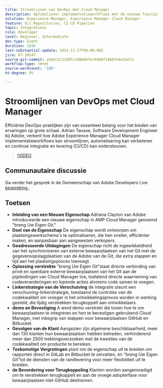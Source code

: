 ```yaml
---
title: Stroomlijnen van DevOps met Cloud Manager
description: Optimaliseer implementatieworkflows met de nieuwe functie "Breng uw eigen troef" van de Adobe in AMP Cloud Manager, waardoor directe integratie van externe Git-opslagplaatsen mogelijk is, ondersteuning wordt geboden voor een verschuiving-linkstrategie voor vroege kwaliteitscontroles van de code en de efficiëntie en het aanpassingsvermogen worden verbeterd.
solution: Experience Manager, Experience Manager Cloud Manager
feature: Git Repositories, CI-CD Pipeline
topic: Integrations
role: Developer
level: Beginner, Intermediate
doc-type: Event
duration: 1034
last-substantial-update: 2024-11-27T00:00:00Z
jira: KT-16547
source-git-commit: a5b6c2c3150fcc98686fe74d68f186bfe4e1befa
workflow-type: tm+mt
source-wordcount: '326'
ht-degree: 0%

---
```



# Stroomlijnen van DevOps met Cloud Manager

Efficiënte DevOps-praktijken zijn van essentieel belang voor het bieden van ervaringen op grote schaal. Adrian Tanase, Software Development Engineer bij Adobe, verkent hoe Adobe Experience Manager Cloud Manager implementatieworkflows kan stroomlijnen, automatisering kan verbeteren en continue integratie en levering (CI/CD) kan ondersteunen.

>[!VIDEO](https://video.tv.adobe.com/v/3439904/?learn=on&enablevpops)

## Communautaire discussie

Ga verder het gesprek in de Gemeenschap van Adobe Developers Live [&#x200B; bespreking &#x200B;](https://adobe.ly/3Ywf7Vm).

## Toetsen

* **Inleiding van een Nieuwe Eigenschap** Adriana Clayton van Adobe introduceerde een nieuwe eigenschap in AMP Cloud Manager genoemd &quot;breng Uw Eigen Git.&quot;
* **Doel van de Eigenschap** De eigenschap wordt ontworpen om plaatsingswerkschema&#39;s te optimaliseren, die hen sneller, efficiënter maken, en aanpasbaar aan aangewezen verkopers.
* **Geadresseerde Uitdagingen** De eigenschap richt de ingewikkeldheid van het synchroniseren van externe bewaarplaatsen van het Git met de gegevensopslagplaatsen van de Adobe van de Git, die extra stappen en tijd aan het plaatsingsproces toevoegt.
* **Oplossing verstrekte** &quot;breng Uw Eigen Git&quot;staat directe verbinding van privé en openbare externe bewaarplaatsen van het Git aan de pijpleidingen van Cloud Manager toe, toelatend directe waarneming van codeveranderingen en lopende acties alvorens code samen te voegen.
* **Linkerstrategie van de Verschuiving** de integratie steunt een verschuiving-linkerstrategie, toestaand de controles van de codekwaliteit om vroeger in het ontwikkelingsproces worden in werking gesteld, die tijdig verstrekken terugkoppelt aan ontwikkelaars.
* **demo en Bevestiging** A werd demo verstrekt die tonen hoe te om bewaarplaatsen te integreren en hen te bevestigen gebruikend Cloud Manager, met inbegrip van stappen voor bewaarplaatsen GitHub en Bitbucket.
* **Gevolgen van de Klant** Aangezien zijn algemene beschikbaarheid, meer dan 130 klanten hun bewaarplaatsen hebben betreden, verhinderend meer dan 2500 trekkingsverzoeken met de kwesties van de codekwaliteit om productie te bereiken.
* **Toekomstige Vergrotingen** plant om de eigenschap uit te breiden om rapporten direct in GitLab en Bitbucket te omvatten, en &quot;breng Uw Eigen Git&quot;tot de diensten van de randlevering voor meer flexibiliteit uit te breiden.
* **de Bevordering voor Terugkoppeling** Klanten worden aangemoedigd om te verstrekken terugkoppelt en aan de vroege adopterfase voor bewaarplaatsen niet-GitHub deelnemen.
